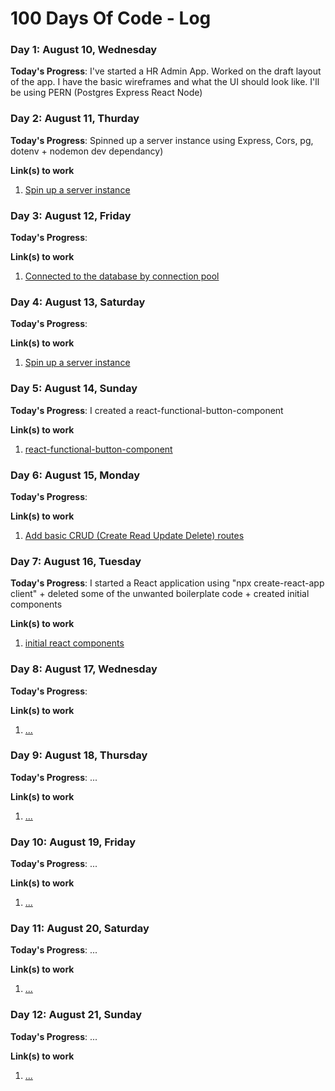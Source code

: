 # 100 Days Of Code - Log


### Day 1: August 10, Wednesday

**Today's Progress**: I've started a HR Admin App. Worked on the draft layout of the app. I have the basic wireframes and what the UI should look like. I'll be using PERN (Postgres Express React Node)


### Day 2: August 11, Thurday

**Today's Progress**: Spinned up a server instance using Express, Cors, pg, dotenv + nodemon dev dependancy)


**Link(s) to work**
1. [Spin up a server instance](https://github.com/DouglasVDM/hradmin/commit/75ce5a93396cb5e52d31c6c9582624500e19f731)


### Day 3: August 12, Friday

**Today's Progress**: 

**Link(s) to work**
1. [Connected to the database by connection pool](https://github.com/DouglasVDM/hradmin/commit/75ce5a93396cb5e52d31c6c9582624500e19f731)


### Day 4: August 13, Saturday

**Today's Progress**: 

**Link(s) to work**
1. [Spin up a server instance](https://github.com/DouglasVDM/hradmin/commit/75ce5a93396cb5e52d31c6c9582624500e19f731)


### Day 5: August 14, Sunday

**Today's Progress**: I created a react-functional-button-component

**Link(s) to work**
1. [react-functional-button-component](https://github.com/DouglasVDM/react-functional-button-component)


### Day 6: August 15, Monday

**Today's Progress**: 

**Link(s) to work**
1. [Add basic CRUD (Create Read Update Delete) routes](https://github.com/DouglasVDM/hradmin/commit/406c8dd38456a667ed5bbb7f8d3b691b5a444acb)


### Day 7: August 16, Tuesday

**Today's Progress**: I started a React application using "npx create-react-app client" + deleted some of the unwanted boilerplate code + created initial components

**Link(s) to work**
1. [initial react components](https://github.com/DouglasVDM/hradmin/commit/2fa586176b79857ede6b9cabd4d551d6af968a22)


### Day 8: August 17, Wednesday

**Today's Progress**: 

**Link(s) to work**
1. [...](...)


### Day 9: August 18, Thursday

**Today's Progress**: ...

**Link(s) to work**
1. [...](...)


### Day 10: August 19, Friday

**Today's Progress**: ...

**Link(s) to work**
1. [...](...)


### Day 11: August 20, Saturday

**Today's Progress**: ...

**Link(s) to work**
1. [...](...)


### Day 12: August 21, Sunday

**Today's Progress**: ...

**Link(s) to work**
1. [...](...)
